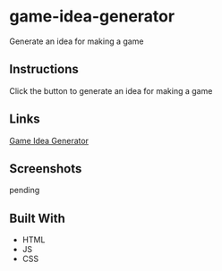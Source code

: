 # game-idea-generator
Generate an idea for making a game

## Instructions
Click the button to generate an idea for making a game


## Links 
[Game Idea Generator](https://markohanesian.github.io/game-idea-generator/)

## Screenshots
pending

## Built With
* HTML
* JS
* CSS

